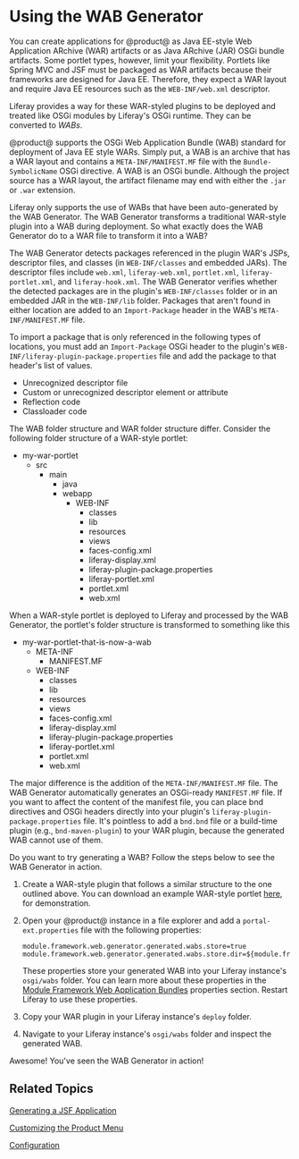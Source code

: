 # Using the WAB Generator [](id=using-the-wab-generator)

You can create applications for @product@ as Java EE-style Web Application
ARchive (WAR) artifacts or as Java ARchive (JAR) OSGi bundle artifacts. Some
portlet types, however, limit your flexibility. Portlets like Spring MVC and JSF
must be packaged as WAR artifacts because their frameworks are designed for Java
EE. Therefore, they expect a WAR layout and require Java EE resources such as
the `WEB-INF/web.xml` descriptor.

Liferay provides a way for these WAR-styled plugins to be deployed and treated
like OSGi modules by Liferay's OSGi runtime. They can be converted to *WABs*.

@product@ supports the OSGi Web Application Bundle (WAB) standard for deployment
of Java EE style WARs. Simply put, a WAB is an archive that has a WAR layout and
contains a `META-INF/MANIFEST.MF` file with the `Bundle-SymbolicName` OSGi
directive. A WAB is an OSGi bundle. Although the project source has a WAR
layout, the artifact filename may end with either the `.jar` or `.war`
extension.

Liferay only supports the use of WABs that have been auto-generated by the WAB
Generator. The WAB Generator transforms a traditional WAR-style plugin into a
WAB during deployment. So what exactly does the WAB Generator do to a WAR file
to transform it into a WAB?

The WAB Generator detects packages referenced in the plugin WAR's JSPs,
descriptor files, and classes (in `WEB-INF/classes` and embedded JARs). The
descriptor files include `web.xml`, `liferay-web.xml`, `portlet.xml`,
`liferay-portlet.xml`, and `liferay-hook.xml`. The WAB Generator verifies
whether the detected packages are in the plugin's `WEB-INF/classes` folder or in
an embedded JAR in the `WEB-INF/lib` folder. Packages that aren't found in
either location are added to an `Import-Package` header in the WAB's
`META-INF/MANIFEST.MF` file. 

To import a package that is only referenced in the following types of locations,
you must add an `Import-Package` OSGi header to the plugin's
`WEB-INF/liferay-plugin-package.properties` file and add the package to that
header's list of values.

-   Unrecognized descriptor file
-   Custom or unrecognized descriptor element or attribute
-   Reflection code
-   Classloader code

The WAB folder structure and WAR folder structure differ. Consider the following
folder structure of a WAR-style portlet:

- my-war-portlet
    - src
        - main
            - java
            - webapp
                - WEB-INF
                    - classes
                    - lib
                    - resources
                    - views
                    - faces-config.xml
                    - liferay-display.xml
                    - liferay-plugin-package.properties
                    - liferay-portlet.xml
                    - portlet.xml
                    - web.xml

When a WAR-style portlet is deployed to Liferay and processed by the WAB
Generator, the portlet's folder structure is transformed to something like this

- my-war-portlet-that-is-now-a-wab
    - META-INF
        - MANIFEST.MF
    - WEB-INF
        - classes
        - lib
        - resources
        - views
        - faces-config.xml
        - liferay-display.xml
        - liferay-plugin-package.properties
        - liferay-portlet.xml
        - portlet.xml
        - web.xml

The major difference is the addition of the `META-INF/MANIFEST.MF` file. The WAB
Generator automatically generates an OSGi-ready `MANIFEST.MF` file. If you want
to affect the content of the manifest file, you can place bnd directives and
OSGi headers directly into your plugin's `liferay-plugin-package.properties`
file. It's pointless to add a `bnd.bnd` file or a build-time plugin (e.g.,
`bnd-maven-plugin`) to your WAR plugin, because the generated WAB cannot use of
them.

Do you want to try generating a WAB? Follow the steps below to see the WAB
Generator in action.

1.  Create a WAR-style plugin that follows a similar structure to the one
    outlined above. You can download an example WAR-style portlet
    [here](https://dev.liferay.com/documents/10184/656312/com.liferay.hello.user.jsf.portlet-1.0-SNAPSHOT.war),
    for demonstration.

2.  Open your @product@ instance in a file explorer and add a
    `portal-ext.properties` file with the following properties:

        module.framework.web.generator.generated.wabs.store=true
        module.framework.web.generator.generated.wabs.store.dir=${module.framework.base.dir}/wabs

    These properties store your generated WAB into your Liferay instance's
    `osgi/wabs` folder. You can learn more about these properties in the
    [Module Framework Web Application Bundles](@platform-ref@/7.1-latest/propertiesdoc/portal.properties.html#Module%20Framework%20Web%20Application%20Bundles)
    properties section. Restart Liferay to use these properties.

3.  Copy your WAR plugin in your Liferay instance's `deploy` folder.

4.  Navigate to your Liferay instance's `osgi/wabs` folder and inspect the
    generated WAB.

Awesome! You've seen the WAB Generator in action!

## Related Topics [](id=related-topics)

[Generating a JSF Application](/develop/tutorials/-/knowledge_base/7-1/generating-a-jsf-application)

[Customizing the Product Menu](/develop/tutorials/-/knowledge_base/7-1/customizing-the-product-menu)

[Configuration](/develop/tutorials/-/knowledge_base/7-1/configuration)
